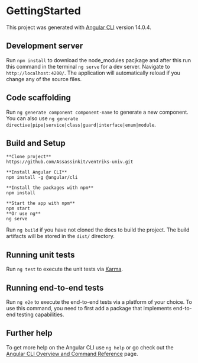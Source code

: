 # GettingStarted

This project was generated with [Angular CLI](https://github.com/angular/angular-cli) version 14.0.4.

## Development server

Run `npm install` to download the node_modules pacjkage and after this run this command in the terminal `ng serve` for a dev server. Navigate to `http://localhost:4200/`. The application will automatically reload if you change any of the source files.

## Code scaffolding

Run `ng generate component component-name` to generate a new component. You can also use `ng generate directive|pipe|service|class|guard|interface|enum|module`.

## Build and Setup

    **Clone project**
    https://github.com/Assassinkit/ventriks-univ.git

    **Install Angular CLI**
    npm install -g @angular/cli

    **Install the packages with npm**
    npm install

    **Start the app with npm**
    npm start
    **Or use ng**
    ng serve 


Run `ng build` if you have not cloned the docs to build the project. The build artifacts will be stored in the `dist/` directory.

## Running unit tests

Run `ng test` to execute the unit tests via [Karma](https://karma-runner.github.io).

## Running end-to-end tests

Run `ng e2e` to execute the end-to-end tests via a platform of your choice. To use this command, you need to first add a package that implements end-to-end testing capabilities.

## Further help

To get more help on the Angular CLI use `ng help` or go check out the [Angular CLI Overview and Command Reference](https://angular.io/cli) page.
